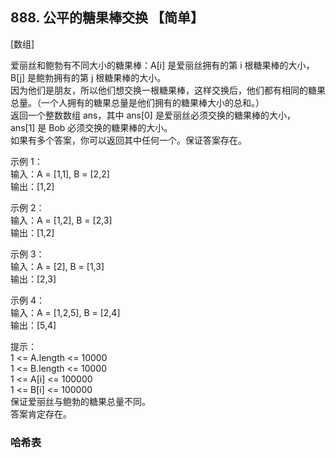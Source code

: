 ## 888. 公平的糖果棒交换 【简单】     
[数组]     

爱丽丝和鲍勃有不同大小的糖果棒：A[i] 是爱丽丝拥有的第 i 根糖果棒的大小，B[j] 是鲍勃拥有的第 j 根糖果棒的大小。     
因为他们是朋友，所以他们想交换一根糖果棒，这样交换后，他们都有相同的糖果总量。（一个人拥有的糖果总量是他们拥有的糖果棒大小的总和。）    
返回一个整数数组 ans，其中 ans[0] 是爱丽丝必须交换的糖果棒的大小，ans[1] 是 Bob 必须交换的糖果棒的大小。     
如果有多个答案，你可以返回其中任何一个。保证答案存在。     

示例 1：    
输入：A = [1,1], B = [2,2]    
输出：[1,2]    

示例 2：    
输入：A = [1,2], B = [2,3]   
输出：[1,2]    

示例 3：    
输入：A = [2], B = [1,3]   
输出：[2,3]    

示例 4：    
输入：A = [1,2,5], B = [2,4]    
输出：[5,4]     

提示：    
1 <= A.length <= 10000   
1 <= B.length <= 10000   
1 <= A[i] <= 100000   
1 <= B[i] <= 100000   
保证爱丽丝与鲍勃的糖果总量不同。    
答案肯定存在。     

### 哈希表    

























